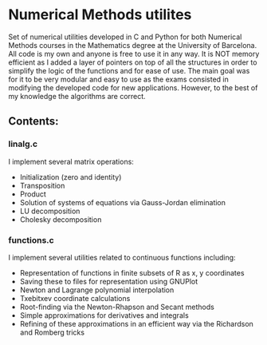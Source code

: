 # Numerical Methods utilites

Set of numerical utilities developed in C and Python for both Numerical Methods courses in the Mathematics degree at the University of Barcelona. All code is my own and anyone is free to use it in any way. It is NOT memory efficient as I added a layer of pointers on top of all the structures in order to simplify the logic of the functions and for ease of use. The main goal was for it to be very modular and easy to use as the exams consisted in modifying the developed code for new applications. However, to the best of my knowledge the algorithms are correct.

## Contents:

### linalg.c
I implement several matrix operations:
- Initialization (zero and identity)
- Transposition
- Product 
- Solution of systems of equations via Gauss-Jordan elimination
- LU decomposition
- Cholesky decomposition

### functions.c
I implement several utilities related to continuous functions including:
- Representation of functions in finite subsets of R as x, y coordinates
- Saving these to files for representation using GNUPlot
- Newton and Lagrange polynomial interpolation
- Txebitxev coordinate calculations
- Root-finding via the Newton-Rhapson and Secant methods
- Simple approximations for derivatives and integrals
- Refining of these approximations in an efficient way via the Richardson and Romberg tricks
